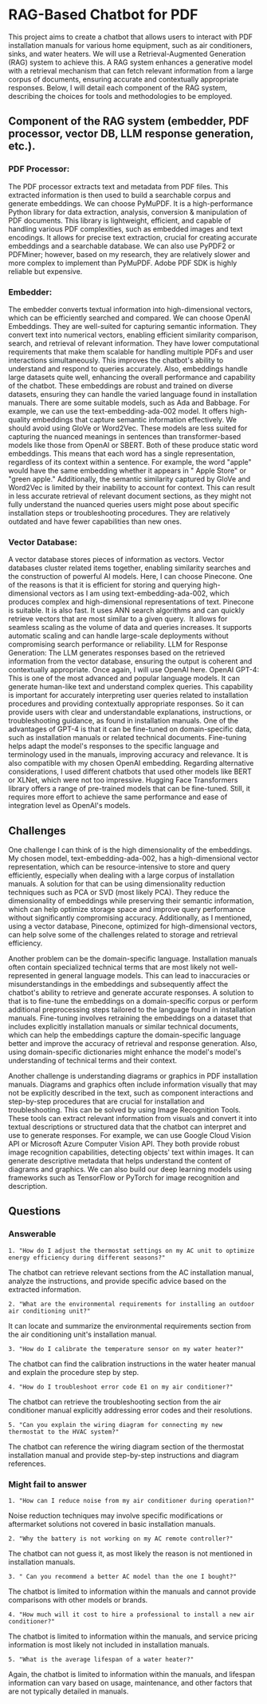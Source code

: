 # RAG-Based Chatbot for PDF

This project aims to create a chatbot that allows users to interact with PDF installation manuals for various home equipment, such as air conditioners, sinks, and water heaters. We will use a Retrieval-Augmented Generation (RAG) system to achieve this. A RAG system enhances a generative model with a retrieval mechanism that can fetch relevant information from a large corpus of documents, ensuring accurate and contextually appropriate responses. Below, I will detail each component of the RAG system, describing the choices for tools and methodologies to be employed.

## Component of the RAG system (embedder, PDF processor, vector DB, LLM response generation, etc.). 
### PDF Processor:
 The PDF processor extracts text and metadata from PDF files. This extracted information is then used to build a searchable corpus and generate embeddings. We can choose PyMuPDF. It is a high-performance Python library for data extraction, analysis, conversion & manipulation of PDF documents. This library is lightweight, efficient, and capable of handling various PDF complexities, such as embedded images and text encodings. It allows for precise text extraction, crucial for creating accurate embeddings and a searchable database.
We can also use PyPDF2 or PDFMiner; however, based on my research, they are relatively slower and more complex to implement than PyMuPDF. Adobe PDF SDK is highly reliable but expensive.

### Embedder: 
The embedder converts textual information into high-dimensional vectors, which can be efficiently searched and compared. We can choose OpenAI Embeddings. They are well-suited for capturing semantic information. They convert text into numerical vectors, enabling efficient similarity comparison, search, and retrieval of relevant information. They have lower computational requirements that make them scalable for handling multiple PDFs and user interactions simultaneously. This improves the chatbot's ability to understand and respond to queries accurately. Also, embeddings handle large datasets quite well, enhancing the overall performance and capability of the chatbot. These embeddings are robust and trained on diverse datasets, ensuring they can handle the varied language found in installation manuals. There are some suitable models, such as Ada and Babbage. For example, we can use the text-embedding-ada-002 model. It offers high-quality embeddings that capture semantic information effectively.
We should avoid using GloVe or Word2Vec. These models are less suited for capturing the nuanced meanings in sentences than transformer-based models like those from OpenAI or SBERT. Both of these produce static word embeddings. This means that each word has a single representation, regardless of its context within a sentence. For example, the word "apple" would have the same embedding whether it appears in " Apple Store" or "green apple."
Additionally, the semantic similarity captured by GloVe and Word2Vec is limited by their inability to account for context. This can result in less accurate retrieval of relevant document sections, as they might not fully understand the nuanced queries users might pose about specific installation steps or troubleshooting procedures. They are relatively outdated and have fewer capabilities than new ones.

### Vector Database:
 A vector database stores pieces of information as vectors. Vector databases cluster related items together, enabling similarity searches and the construction of powerful AI models. Here, I can choose Pinecone. One of the reasons is that it is efficient for storing and querying high-dimensional vectors as I am using text-embedding-ada-002, which produces complex and high-dimensional representations of text. Pinecone is suitable. It is also fast. It uses ANN search algorithms and can quickly retrieve vectors that are most similar to a given query.  It allows for seamless scaling as the volume of data and queries increases. It supports automatic scaling and can handle large-scale deployments without compromising search performance or reliability.
LLM for Response Generation: The LLM generates responses based on the retrieved information from the vector database, ensuring the output is coherent and contextually appropriate. Once again, I will use OpenAI here. OpenAI GPT-4: This is one of the most advanced and popular language models. It can generate human-like text and understand complex queries. This capability is important for accurately interpreting user queries related to installation procedures and providing contextually appropriate responses. So it can provide users with clear and understandable explanations, instructions, or troubleshooting guidance, as found in installation manuals. One of the advantages of GPT-4 is that it can be fine-tuned on domain-specific data, such as installation manuals or related technical documents. Fine-tuning helps adapt the model's responses to the specific language and terminology used in the manuals, improving accuracy and relevance. It is also compatible with my chosen OpenAI embedding. Regarding alternative considerations, I used different chatbots that used other models like BERT or XLNet, which were not too impressive. Hugging Face Transformers library offers a range of pre-trained models that can be fine-tuned. Still, it requires more effort to achieve the same performance and ease of integration level as OpenAI's models.

## Challenges 
One challenge I can think of is the high dimensionality of the embeddings. My chosen model, text-embedding-ada-002, has a high-dimensional vector representation, which can be resource-intensive to store and query efficiently, especially when dealing with a large corpus of installation manuals. A solution for that can be using dimensionality reduction techniques such as PCA or SVD (most likely PCA). They reduce the dimensionality of embeddings while preserving their semantic information, which can help optimize storage space and improve query performance without significantly compromising accuracy. Additionally, as I mentioned, using a vector database, Pinecone, optimized for high-dimensional vectors, can help solve some of the challenges related to storage and retrieval efficiency.

Another problem can be the domain-specific language. Installation manuals often contain specialized technical terms that are most likely not well-represented in general language models. This can lead to inaccuracies or misunderstandings in the embeddings and subsequently affect the chatbot's ability to retrieve and generate accurate responses. A solution to that is to fine-tune the embeddings on a domain-specific corpus or perform additional preprocessing steps tailored to the language found in installation manuals. Fine-tuning involves retraining the embeddings on a dataset that includes explicitly installation manuals or similar technical documents, which can help the embeddings capture the domain-specific language better and improve the accuracy of retrieval and response generation. Also, using domain-specific dictionaries might enhance the model's model's understanding of technical terms and their context.

Another challenge is understanding diagrams or graphics in PDF installation manuals. Diagrams and graphics often include information visually that may not be explicitly described in the text, such as component interactions and step-by-step procedures that are crucial for installation and troubleshooting. This can be solved by using Image Recognition Tools. These tools can extract relevant information from visuals and convert it into textual descriptions or structured data that the chatbot can interpret and use to generate responses. For example, we can use Google Cloud Vision API or Microsoft Azure Computer Vision API. They both provide robust image recognition capabilities, detecting objects' text within images. It can generate descriptive metadata that helps understand the content of diagrams and graphics. We can also build our deep learning models using frameworks such as TensorFlow or PyTorch for image recognition and description. 
 
## Questions
### Answerable 
    1. "How do I adjust the thermostat settings on my AC unit to optimize energy efficiency during different seasons?"
The chatbot can retrieve relevant sections from the AC installation manual, analyze the instructions, and provide specific advice based on the extracted information.

    2. "What are the environmental requirements for installing an outdoor air conditioning unit?"
It can locate and summarize the environmental requirements section from the air conditioning unit's installation manual.

    3. "How do I calibrate the temperature sensor on my water heater?"
The chatbot can find the calibration instructions in the water heater manual and explain the procedure step by step.

    4. "How do I troubleshoot error code E1 on my air conditioner?"
The chatbot can retrieve the troubleshooting section from the air conditioner manual explicitly addressing error codes and their resolutions.

    5. "Can you explain the wiring diagram for connecting my new thermostat to the HVAC system?"
The chatbot can reference the wiring diagram section of the thermostat installation manual and provide step-by-step instructions and diagram references.

### Might fail to answer
    1. "How can I reduce noise from my air conditioner during operation?"
Noise reduction techniques may involve specific modifications or aftermarket solutions not covered in basic installation manuals.

    2. "Why the battery is not working on my AC remote controller?"
The chatbot can not guess it, as most likely the reason is not mentioned in installation manuals.

    3. " Can you recommend a better AC model than the one I bought?"
The chatbot is limited to information within the manuals and cannot provide comparisons with other models or brands.

    4. "How much will it cost to hire a professional to install a new air conditioner?"
The chatbot is limited to information within the manuals, and service pricing information is most likely not included in installation manuals.

    5. "What is the average lifespan of a water heater?"
Again, the chatbot is limited to information within the manuals, and lifespan information can vary based on usage, maintenance, and other factors that are not typically detailed in manuals.

